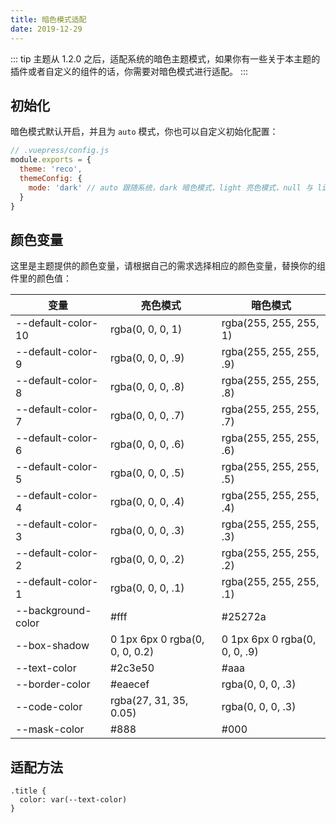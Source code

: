 ```yaml
---
title: 暗色模式适配
date: 2019-12-29
---
```


::: tip
主题从 1.2.0 之后，适配系统的暗色主题模式，如果你有一些关于本主题的插件或者自定义的组件的话，你需要对暗色模式进行适配。
:::

## 初始化 <Badge text="1.3.0+" />

暗色模式默认开启，并且为 `auto` 模式，你也可以自定义初始化配置：

```js
// .vuepress/config.js
module.exports = {
  theme: 'reco',
  themeConfig: {
    mode: 'dark' // auto 跟随系统，dark 暗色模式，light 亮色模式，null 与 light 效果相同，但没有切换按钮
  }
}  
```

## 颜色变量

这里是主题提供的颜色变量，请根据自己的需求选择相应的颜色变量，替换你的组件里的颜色值：

| 变量 | 亮色模式 | 暗色模式 |
|-|-|-|
|--default-color-10|rgba(0, 0, 0, 1)|rgba(255, 255, 255, 1)|
|--default-color-9|rgba(0, 0, 0, .9)|rgba(255, 255, 255, .9)|
|--default-color-8|rgba(0, 0, 0, .8)|rgba(255, 255, 255, .8)|
|--default-color-7|rgba(0, 0, 0, .7)|rgba(255, 255, 255, .7)|
|--default-color-6|rgba(0, 0, 0, .6)|rgba(255, 255, 255, .6)|
|--default-color-5|rgba(0, 0, 0, .5)|rgba(255, 255, 255, .5)|
|--default-color-4|rgba(0, 0, 0, .4)|rgba(255, 255, 255, .4)|
|--default-color-3|rgba(0, 0, 0, .3)|rgba(255, 255, 255, .3)|
|--default-color-2|rgba(0, 0, 0, .2)|rgba(255, 255, 255, .2)|
|--default-color-1|rgba(0, 0, 0, .1)|rgba(255, 255, 255, .1)|
|--background-color|#fff|#25272a|
|--box-shadow|0 1px 6px 0 rgba(0, 0, 0, 0.2)|0 1px 6px 0 rgba(0, 0, 0, .9)|
|--text-color|#2c3e50|#aaa|
|--border-color|#eaecef|rgba(0, 0, 0, .3)|
|--code-color|rgba(27, 31, 35, 0.05)|rgba(0, 0, 0, .3)|
|--mask-color|#888|#000|

## 适配方法

```stylus
.title {
  color: var(--text-color)
}
```
